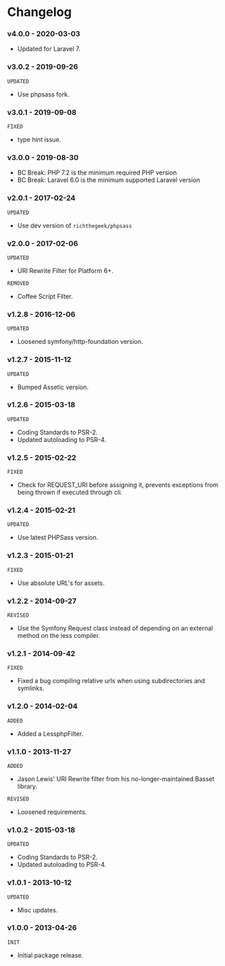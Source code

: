 # Changelog

### v4.0.0 - 2020-03-03

- Updated for Laravel 7.

### v3.0.2 - 2019-09-26

`UPDATED`

- Use phpsass fork.

### v3.0.1 - 2019-09-08

`FIXED`

- type hint issue.

### v3.0.0 - 2019-08-30

- BC Break: PHP 7.2 is the minimum required PHP version
- BC Break: Laravel 6.0 is the minimum supported Laravel version

### v2.0.1 - 2017-02-24

`UPDATED`

- Use dev version of `richthegeek/phpsass`

### v2.0.0 - 2017-02-06

`UPDATED`

- URI Rewrite Filter for Platform 6+.

`REMOVED`

- Coffee Script Filter.

### v1.2.8 - 2016-12-06

`UPDATED`

- Loosened symfony/http-foundation version.

### v1.2.7 - 2015-11-12

`UPDATED`

- Bumped Assetic version.

### v1.2.6 - 2015-03-18

`UPDATED`

- Coding Standards to PSR-2.
- Updated autoloading to PSR-4.

### v1.2.5 - 2015-02-22

`FIXED`

- Check for REQUEST_URI before assigning it, prevents exceptions from being thrown if executed through cli.

### v1.2.4 - 2015-02-21

`UPDATED`

- Use latest PHPSass version.

### v1.2.3 - 2015-01-21

`FIXED`

- Use absolute URL's for assets.

### v1.2.2 - 2014-09-27

`REVISED`

- Use the Symfony Request class instead of depending on an external method on the less compiler.

### v1.2.1 - 2014-09-42

`FIXED`

- Fixed a bug compiling relative urls when using subdirectories and symlinks.

### v1.2.0 - 2014-02-04

`ADDED`

- Added a LessphpFilter.

### v1.1.0 - 2013-11-27

`ADDED`

- Jason Lewis' URI Rewrite filter from his no-longer-maintained Basset library.

`REVISED`

- Loosened requirements.

### v1.0.2 - 2015-03-18

`UPDATED`

- Coding Standards to PSR-2.
- Updated autoloading to PSR-4.

### v1.0.1 - 2013-10-12

`UPDATED`

- Misc updates.

### v1.0.0 - 2013-04-26

`INIT`

- Initial package release.
